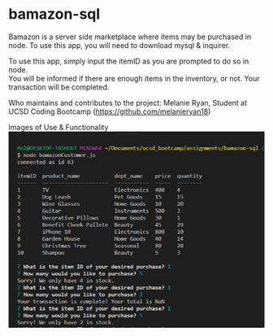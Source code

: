 # bamazon-sql

Bamazon is a server side marketplace where items may be purchased in node. To use this app, you will need to download mysql & inquirer.

To use this app, simply input the itemID as you are prompted to do so in node.  
You will be informed if there are enough items in the inventory, or not.
Your transaction will be completed.

Who maintains and contributes to the project: Melanie Ryan, Student at UCSD Coding Bootcamp (https://github.com/melanieryan18)

Images of Use & Functionality ![Functionality](/screenshot.png)